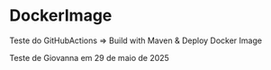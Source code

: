 # DockerImage
Teste do GitHubActions => Build with Maven &amp; Deploy Docker Image

Teste de Giovanna em 29 de maio de 2025
